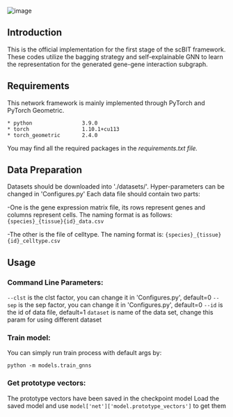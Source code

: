 ![image](https://github.com/77YQ77/scBIT/assets/123225493/276f27d1-4348-4709-9ee5-8dd95424acbc)

## Introduction

This is the official implementation for the first stage of the scBIT framework. 
These codes utilize the bagging strategy and self-explainable GNN to learn the representation for the generated gene-gene interaction subgraph.

## Requirements

This network framework is mainly implemented through PyTorch and PyTorch Geometric.

```
* python                3.9.0
* torch                 1.10.1+cu113
* torch_geometric       2.4.0
```
You may find all the required packages in the *requirements.txt file.*

## Data Preparation
Datasets should be downloaded into './datasets/'. Hyper-parameters can be changed in 'Configures.py'
Each data file should contain two parts:

-One is the gene expression matrix file, its rows represent genes and columns represent cells. The naming format is as follows: ```{species}_{tissue}{id}_data.csv```

-The other is the file of celltype. The naming format is: ```{species}_{tissue}{id}_celltype.csv```

## Usage

### Command Line Parameters:
```--clst``` is the clst factor, you can change it in 'Configures.py', default=0
```--sep``` is the sep factor, you can change it in 'Configures.py', default=0
```--id```  is the id of data file, default=1
```dataset``` is name of the data set, change this param for using different dataset

### Train model:
You can simply run train process with default args by:
```
python -m models.train_gnns
```

### Get prototype vectors:
The prototype vectors have been saved in the checkpoint model
Load the saved model and use ``` model['net']['model.prototype_vectors'] ``` to get them














